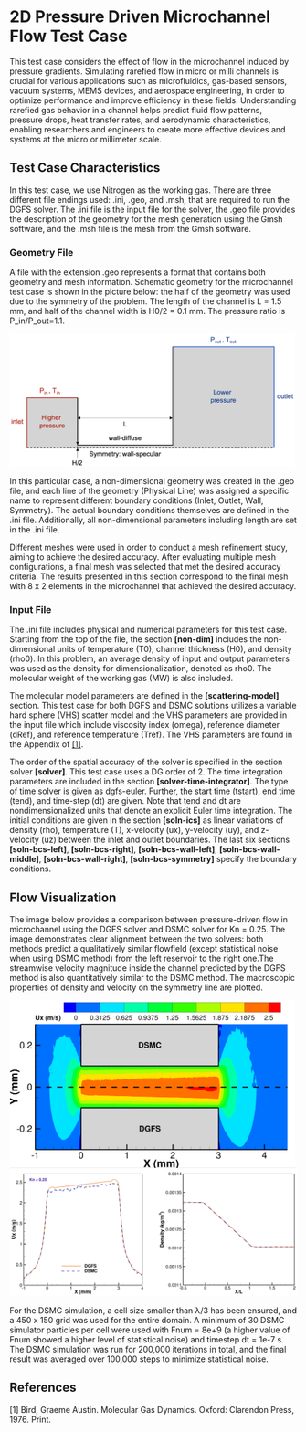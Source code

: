 # 2D Pressure Driven Microchannel Flow Test Case 
This test case considers the effect of flow in the microchannel induced by pressure gradients. Simulating rarefied flow in micro or milli channels is crucial for various applications such as microfluidics, gas-based sensors, vacuum systems, MEMS devices, and aerospace engineering, in order to optimize performance and improve efficiency in these fields. Understanding rarefied gas behavior in a channel helps predict fluid flow patterns, pressure drops, heat transfer rates, and aerodynamic characteristics, enabling researchers and engineers to create more effective devices and systems at the micro or millimeter scale.

## Test Case Characteristics 
In this test case, we use Nitrogen as the working gas. There are three different file endings used: .ini, .geo, and .msh, that are required to run the DGFS solver. The .ini file is the input file for the solver, the .geo file provides the description of the geometry for the mesh generation using the Gmsh software, and the .msh file is the mesh from the Gmsh software. 

### Geometry File 
A file with the extension .geo represents a format that contains both geometry and mesh information. Schematic geometry for the microchannel test case is shown in the picture below: the half of the geometry was used due to the symmetry of the problem. The length of the channel is L = 1.5 mm, and half of the channel width is  H0/2 = 0.1 mm. The pressure ratio is P_in/P_out=1.1.

<img src="./Resources/01_geometry_BC_microchannel.png" alt="Geometry_Pressure_Microchannel" width="500"/>

In this particular case, a non-dimensional geometry was created in the .geo file, and each line of the geometry (Physical Line) was assigned a specific name to represent different boundary conditions (Inlet, Outlet, Wall, Symmetry). The actual boundary conditions themselves are defined in the .ini file. Additionally, all non-dimensional parameters including length are set in the .ini file.

Different meshes were used in order to conduct a mesh refinement study, aiming to achieve the desired accuracy. After evaluating multiple mesh configurations, a final mesh was selected that met the desired accuracy criteria. The results presented in this section correspond to the final mesh with 8 x 2 elements in the microchannel that achieved the desired accuracy.


### Input File 
The .ini file includes physical and numerical parameters for this test case. Starting from the top of the file, the section **[non-dim]** includes the non-dimensional units of temperature (T0), channel thickness (H0), and density (rho0). In this problem, an average density of input and output parameters was used as the density for dimensionalization, denoted as rho0. The molecular weight of the working gas (MW) is also included.

The molecular model parameters are defined in the **[scattering-model]** section. This test case for both DGFS and DSMC solutions utilizes a variable hard sphere (VHS) scatter model and the VHS parameters are provided in the input file which include viscosity index (omega), reference diameter (dRef), and reference temperature (Tref). The VHS parameters are found in the Appendix of  [[1]](#1).

The order of the spatial accuracy of the solver is specified in the section solver **[solver]**. This test case uses a DG order of 2. The time integration parameters are included in the section **[solver-time-integrator]**. The type of time solver is given as dgfs-euler. Further, the start time (tstart), end time (tend), and time-step (dt) are given. Note that tend and dt are nondimensionalized units that denote an explicit Euler time integration. The initial conditions are given in the section **[soln-ics]** as linear variations of density (rho), temperature (T), x-velocity (ux), y-velocity (uy), and z-velocity (uz) between the inlet and outlet boundaries. The last six sections **[soln-bcs-left]**, **[soln-bcs-right]**, **[soln-bcs-wall-left]**, **[soln-bcs-wall-middle]**, **[soln-bcs-wall-right]**, **[soln-bcs-symmetry]** specify the boundary conditions. 


## Flow Visualization 
The image below provides a comparison between pressure-driven flow in microchannel using the DGFS solver and DSMC solver for Kn = 0.25. The image demonstrates clear alignment between the two solvers: both methods predict a qualitatively similar flowfield (except statistical noise when using DSMC method) from the left reservoir to the right one.The streamwise velocity magnitude inside the channel predicted by the DGFS method is also quantitatively similar to the DSMC method. The macroscopic properties of density and velocity on the symmetry line are plotted. 
 
<img src="./Resources/Res_Ux_countor.png" alt="Ux_microchannel_countor" width="500"/>
<img src="./Resources/Res_microchannel_graphs.png" alt="Microchannel_graph" width="800"/>  

For the DSMC simulation, a cell size smaller than λ/3 has been ensured, and a 450 x 150 grid was used for the entire domain. A minimum of 30 DSMC simulator particles per cell were used with Fnum = 8e+9 (a higher value of Fnum showed a higher level of statistical noise) and timestep dt = 1e-7 s. The DSMC simulation was run for 200,000 iterations in total, and the final result was averaged over 100,000 steps to minimize statistical noise.


## References
<a id="1">[1]</a> 
Bird, Graeme Austin. Molecular Gas Dynamics. Oxford: Clarendon Press, 1976. Print.
